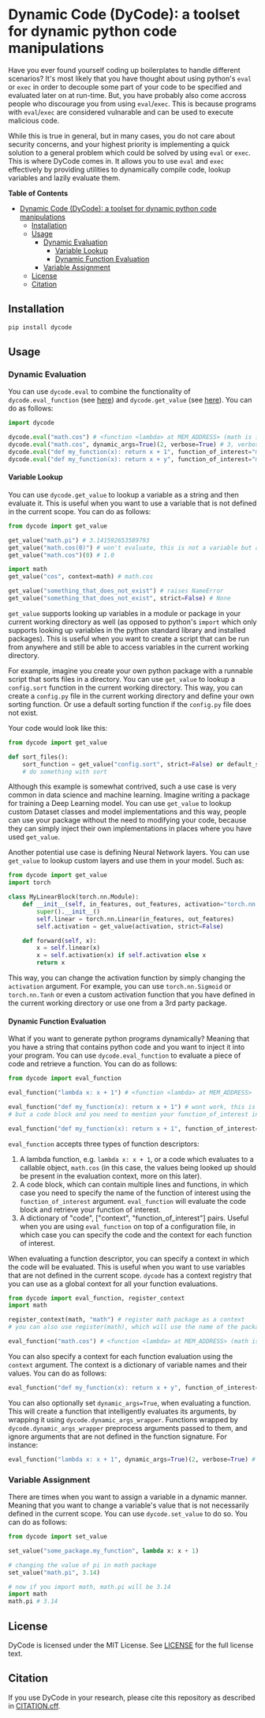 # Dynamic Code (DyCode): a toolset for dynamic python code manipulations

Have you ever found yourself coding up boilerplates to handle different scenarios? It's most likely that you have thought about using python's `eval` or `exec` in order to decouple some part of your code to be specified and evaluated later on at run-time. But, you have probably also come accross people who discourage you from using `eval`/`exec`. This is because programs with `eval`/`exec` are considered vulnarable and can be used to execute malicious code.

While this is true in general, but in many cases, you do not care about security concerns, and your highest priority is implementing a quick solution to a general problem which could be solved by using `eval` or `exec`. This is where DyCode comes in. It allows you to use `eval` and `exec` effectively by providing utilities to dynamically compile code, lookup variables and lazily evaluate them.

**Table of Contents**
- [Dynamic Code (DyCode): a toolset for dynamic python code manipulations](#dynamic-code-dycode-a-toolset-for-dynamic-python-code-manipulations)
  - [Installation](#installation)
  - [Usage](#usage)
    - [Dynamic Evaluation](#dynamic-evaluation)
      - [Variable Lookup](#variable-lookup)
      - [Dynamic Function Evaluation](#dynamic-function-evaluation)
    - [Variable Assignment](#variable-assignment)
  - [License](#license)
  - [Citation](#citation)

## Installation

```bash
pip install dycode
```

## Usage

### Dynamic Evaluation

You can use `dycode.eval` to combine the functionality of `dycode.eval_function` (see [here](#dynamic-function-evaluation)) and `dycode.get_value` (see [here](#variable-lookup)). You can do as follows:

```python
import dycode

dycode.eval("math.cos") # <function <lambda> at MEM_ADDRESS> (math is imported through get_value)
dycode.eval("math.cos", dynamic_args=True)(2, verbose=True) # 3, verbose is ignored (and math is imported through get_value)
dycode.eval("def my_function(x): return x + 1", function_of_interest="my_function") # <function my_function at MEM_ADDRESS>
dycode.eval("def my_function(x): return x + y", function_of_interest="my_function", context={"y": 2})(2) # 4
```


#### Variable Lookup

You can use `dycode.get_value` to lookup a variable as a string and then evaluate it. This is useful when you want to use a variable that is not defined in the current scope. You can do as follows:

```python
from dycode import get_value

get_value("math.pi") # 3.141592653589793
get_value("math.cos(0)") # won't evaluate, this is not a variable but a call to a variable
get_value("math.cos")(0) # 1.0

import math
get_value("cos", context=math) # math.cos

get_value("something_that_does_not_exist") # raises NameError
get_value("something_that_does_not_exist", strict=False) # None
```

`get_value` supports looking up variables in a module or package in your current working directory as well (as opposed to python's `import` which only supports looking up variables in the python standard library and installed packages). This is useful when you want to create a script that can be run from anywhere and still be able to access variables in the current working directory. 

For example, imagine you create your own python package with a runnable script that sorts files in a directory. You can use `get_value` to lookup a `config.sort` function in the current working directory. This way, you can create a `config.py` file in the current working directory and define your own sorting function. Or use a default sorting function if the `config.py` file does not exist. 

Your code would look like this:

```python
from dycode import get_value

def sort_files():
    sort_function = get_value("config.sort", strict=False) or default_sort
    # do something with sort
```

Although this example is somewhat contrived, such a use case is very common in data science and machine learning. Imagine writing a package for training a Deep Learning model. You can use `get_value` to lookup custom Dataset classes and model implementations and this way, people can use your package without the need to modifying your code, because they can simply inject their own implementations in places where you have used `get_value`.

Another potential use case is defining Neural Network layers. You can use `get_value` to lookup custom layers and use them in your model. Such as:

```python
from dycode import get_value
import torch

class MyLinearBlock(torch.nn.Module):
    def __init__(self, in_features, out_features, activation="torch.nn.ReLU"):
        super().__init__()
        self.linear = torch.nn.Linear(in_features, out_features)
        self.activation = get_value(activation, strict=False) 

    def forward(self, x):
        x = self.linear(x)
        x = self.activation(x) if self.activation else x
        return x
```

This way, you can change the activation function by simply changing the `activation` argument. For example, you can use `torch.nn.Sigmoid` or `torch.nn.Tanh` or even a custom activation function that you have defined in the current working directory or use one from a 3rd party package.

#### Dynamic Function Evaluation

What if you want to generate python programs dynamically? Meaning that you have a string that contains python code and you want to inject it into your program.  You can use `dycode.eval_function` to evaluate a piece of code and retrieve a function. You can do as follows:

```python
from dycode import eval_function

eval_function("lambda x: x + 1") # <function <lambda> at MEM_ADDRESS>

eval_function("def my_function(x): return x + 1") # wont work, this is not a function, 
# but a code block and you need to mention your function_of_interest in that code block

eval_function("def my_function(x): return x + 1", function_of_interest="my_function") # <function my_function at MEM_ADDRESS>
```

`eval_function` accepts three types of function descriptors:

1. A lambda function, e.g. `lambda x: x + 1`, or a code which evaluates to a callable object, `math.cos` (in this case, the values being looked up should be present in the evaluation context, more on this later).
2. A code block, which can contain multiple lines and functions, in which case you need to specify the name of the function of interest using the `function_of_interest` argument. `eval_function` will evaluate the code block and retrieve your function of interest.
3. A dictionary of "code", ["context", "function_of_interest"] pairs. Useful when you are using `eval_function` on top of a configuration file, in which case you can specify the code and the context for each function of interest.

When evaluating a function descriptor, you can specify a context in which the code will be evaluated. This is useful when you want to use variables that are not defined in the current scope. `dycode` has a context registry that you can use as a global context for all your function evaluations.

```python
from dycode import eval_function, register_context
import math

register_context(math, "math") # register math package as a context
# you can also use register(math), which will use the name of the package as the context name

eval_function("math.cos") # <function <lambda> at MEM_ADDRESS> (math is looked up through the context registry)
```

You can also specify a context for each function evaluation using the `context` argument. The context is a dictionary of variable names and their values. You can do as follows:

```python
eval_function("def my_function(x): return x + y", function_of_interest="my_function", context={"y": 1})(2) # 3
```

You can also optionally set `dynamic_args=True`, when evaluating a function. This will create a function that intelligently evaluates its arguments, by wrapping it using `dycode.dynamic_args_wrapper`. Functions wrapped by `dycode.dynamic_args_wrapper` preprocess arguments passed to them, and ignore arguments that are not defined in the function signature. For instance:

```python
eval_function("lambda x: x + 1", dynamic_args=True)(2, verbose=True) # 3, verbose is ignored
```

### Variable Assignment

There are times when you want to assign a variable in a dynamic manner. Meaning that you want to change a variable's value that is not necessarily defined in the current scope. You can use `dycode.set_value` to do so.  You can do as follows:

```python
from dycode import set_value

set_value("some_package.my_function", lambda x: x + 1)

# changing the value of pi in math package
set_value("math.pi", 3.14) 

# now if you import math, math.pi will be 3.14
import math
math.pi # 3.14
```

## License

DyCode is licensed under the MIT License. See [LICENSE](LICENSE) for the full license text.

## Citation

If you use DyCode in your research, please cite this repository as described in [CITATION.cff](CITATION.cff).
